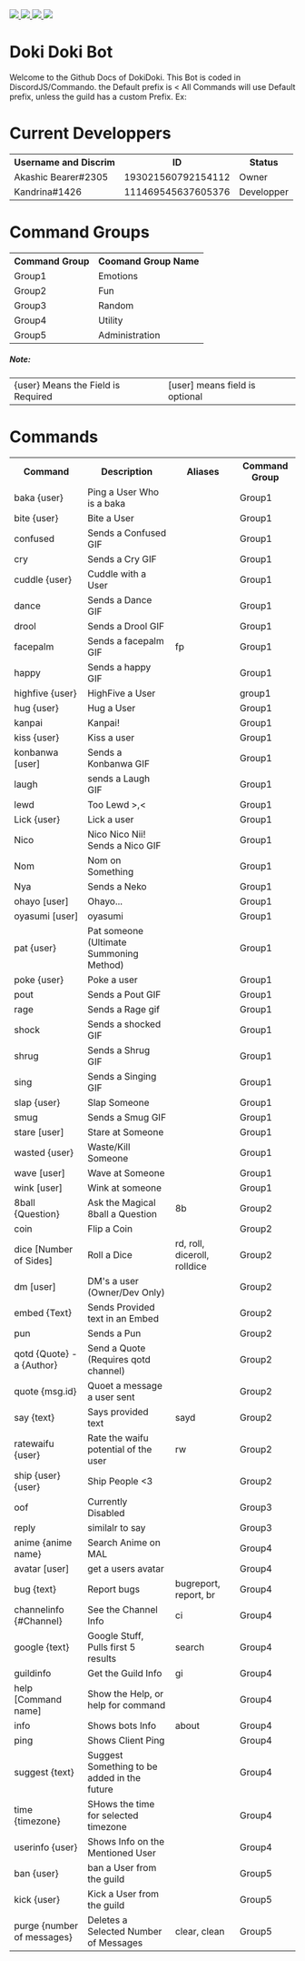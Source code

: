 <!--Bot's Stats-->
<a href="https://discordbots.org/bot/385115460397694977" >
  <img src="https://discordbots.org/api/widget/status/385115460397694977.svg"/>
  <img src="https://discordbots.org/api/widget/upvotes/385115460397694977.svg?noavatar=true"/>
  <img src="https://discordbots.org/api/widget/lib/385115460397694977.svg?noavatar=true"/>
  <img src="https://discordbots.org/api/widget/owner/385115460397694977.svg?noavatar=true"/>
</a>
<!-- Needs more Info.... -->
<h1> Doki Doki Bot </h1>
<p>Welcome to the Github Docs of DokiDoki. This Bot is coded in DiscordJS/Commando. the Default prefix is < All Commands will use Default prefix, unless the guild has a custom Prefix. Ex: <pat @user or if Custom prefix: !pat @user</p> 


<h1> Current Developpers </h1>

<table style="width:100%">
  <tr>
    <th>Username and Discrim</th>
    <th>ID</th> 
    <th>Status</th>
  </tr>
  <tr>
    <td>Akashic Bearer#2305</td>
    <td>193021560792154112</td> 
    <td>Owner</td>
  </tr>
  <tr>
    <td>Kandrina#1426</td>
    <td>111469545637605376</td> 
    <td>Developper</td>
  </tr>
</table>
<!-- Command Groups -->
<h1> Command Groups </h1>
<table style="width:100%">
  <tr>
    <th>Command Group</th>
    <th>Coomand Group Name</th>
  </tr>
  <tr>
    <td>Group1</td>
    <td>Emotions</td>
  </tr>
  <tr>
    <td>Group2</td>
    <td>Fun</td>
  </tr>
  <tr>
    <td>Group3</td>
    <td>Random</td>
  </tr>
  <tr>
    <td>Group4</td>
    <td>Utility</td>
  </tr>
  <tr>
    <td>Group5</td>
    <td>Administration</td>
  </tr>
</table>
<!-- Note -->
<h5> Note: </h5>
<table style="width:100%">
  <tr>
    <td> {user} Means the Field is Required </td>
    <td> [user] means field is optional 
  </tr>
  </table>
<!-- Commands -->
 <h1> Commands </h1>
<table style="width:100%">
  <tr>
    <th>Command</th>
    <th>Description</th> 
    <th>Aliases</th>
    <th>Command Group</th>
  </tr>
<!-- Baka -->
  <tr>
    <td>baka {user}</td>
    <td>Ping a User Who is a baka</td> 
    <td></td>
    <td>Group1</td>
  </tr>
  <!-- Bite-->
  <tr>
    <td>bite {user}</td>
    <td>Bite a User</td> 
    <td></td>
    <td>Group1</td>
  </tr>
  <!-- confused -->
  <tr>
    <td>confused</td>
    <td>Sends a Confused GIF</td> 
    <td></td>
    <td>Group1</td>
  </tr>
  <!--cry -->
  <tr>
    <td>cry</td>
    <td>Sends a Cry GIF</td> 
    <td></td>
    <td>Group1</td>
  </tr>
  <!-- Cuddle -->
  <tr>
    <td>cuddle {user}</td>
    <td>Cuddle with a User</td> 
    <td></td>
    <td>Group1</td>
  </tr>
  <!-- Dance -->
  <tr>
    <td>dance</td>
    <td>Sends a Dance GIF</td> 
    <td></td>
    <td>Group1</td>
  </tr>
  <!-- Droll -->
  <tr>
    <td>drool</td>
    <td>Sends a Drool GIF</td> 
    <td></td>
    <td>Group1</td>
  </tr>
  <!-- Facepalm -->
  <tr>
    <td>facepalm</td>
    <td>Sends a facepalm GIF</td> 
    <td>fp</td>
    <td>Group1</td>
  </tr>
  <!-- happy -->
  <tr>
    <td>happy</td>
    <td>Sends a happy GIF</td> 
    <td></td>
    <td>Group1</td>
  <!-- Highfive -->
  <tr>
    <td>highfive {user}</td>
    <td>HighFive a User</td> 
    <td></td>
    <td>group1</td>
  </tr>
    <!-- Hug -->
  <tr>
    <td>hug {user}</td>
    <td>Hug a User</td> 
    <td></td>
    <td>Group1</td>
  </tr>
    <!-- Kanpai -->
  <tr>
    <td>kanpai</td>
    <td>Kanpai!</td> 
    <td></td>
    <td>Group1</td>
  </tr>
    <!-- Kiss -->
  <tr>
    <td>kiss {user}</td>
    <td>Kiss a user</td> 
    <td></td>
    <td>Group1</td>
  </tr>
    <!-- Konbanwa -->
  <tr>
    <td>konbanwa [user]</td>
    <td>Sends a Konbanwa GIF</td> 
    <td></td>
    <td>Group1</td>
  </tr>
    <!-- Laugh -->
  <tr>
    <td>laugh</td>
    <td>sends a Laugh GIF</td> 
    <td></td>
    <td>Group1</td>
  </tr>
    <!-- Lewd -->
  <tr>
    <td>lewd</td>
    <td>Too Lewd >,<</td> 
    <td></td>
    <td>Group1</td>
  </tr>
    <!-- Lick -->
  <tr>
    <td>Lick {user}</td>
    <td>Lick a user</td> 
    <td></td>
    <td>Group1</td>
  </tr>
    <!-- Nico -->
  <tr>
    <td>Nico</td>
    <td>Nico Nico Nii! Sends a Nico GIF</td> 
    <td></td>
    <td>Group1</td>
  </tr>
    <!-- Nom -->
  <tr>
    <td>Nom</td>
    <td>Nom on Something</td> 
    <td></td>
    <td>Group1</td>
  </tr>
    <!-- Nya -->
  <tr>
    <td>Nya</td>
    <td>Sends a Neko</td> 
    <td></td>
    <td>Group1</td>
  </tr>
    <!-- Ohayo -->
  <tr>
    <td>ohayo [user]</td>
    <td>Ohayo...</td> 
    <td></td>
    <td>Group1</td>
  </tr>
    <!-- Oyasumi -->
  <tr>
    <td>oyasumi [user]</td>
    <td>oyasumi</td> 
    <td></td>
    <td>Group1</td>
  </tr>
    <!-- Pat -->
  <tr>
    <td>pat {user}</td>
    <td>Pat someone (Ultimate Summoning Method)</td> 
    <td></td>
    <td>Group1</td>
  </tr>
    <!-- Poke -->
  <tr>
    <td>poke {user}</td>
    <td>Poke a user</td> 
    <td></td>
    <td>Group1</td>
  </tr>
    <!-- Pout -->
  <tr>
    <td>pout</td>
    <td>Sends a Pout GIF</td> 
    <td></td>
    <td>Group1</td>
  </tr>
    <!-- Rage -->
  <tr>
    <td>rage</td>
    <td>Sends a Rage gif</td> 
    <td></td>
    <td>Group1</td>
  </tr>
    <!-- Shock -->
  <tr>
    <td>shock</td>
    <td>Sends a shocked GIF</td> 
    <td></td>
    <td>Group1</td>
  </tr>
    <!-- Shrug -->
  <tr>
    <td>shrug</td>
    <td>Sends a Shrug GIF</td> 
    <td></td>
    <td>Group1</td>
  </tr>
    <!-- Sing -->
  <tr>
    <td>sing</td>
    <td>Sends a Singing GIF</td> 
    <td></td>
    <td>Group1</td>
  </tr>
    <!-- Slap -->
  <tr>
    <td>slap {user}</td>
    <td>Slap Someone</td> 
    <td></td>
    <td>Group1</td>
  </tr>
    <!-- Smug -->
  <tr>
    <td>smug</td>
    <td>Sends a Smug GIF</td> 
    <td></td>
    <td>Group1</td>
  </tr>
    <!-- Stare -->
  <tr>
    <td>stare [user]</td>
    <td>Stare at Someone</td> 
    <td></td>
    <td>Group1</td>
  </tr>
    <!-- wasted -->
  <tr>
    <td>wasted {user}</td>
    <td>Waste/Kill Someone</td> 
    <td></td>
    <td>Group1</td>
  </tr>
    <!-- wave -->
  <tr>
    <td>wave [user]</td>
    <td>Wave at Someone</td> 
    <td></td>
    <td>Group1</td>
  </tr>
    <!-- wink -->
  <tr>
    <td>wink [user]</td>
    <td>Wink at someone</td> 
    <td></td>
    <td>Group1</td>
  </tr>
    <!-- EightBall -->
  <tr>
    <td>8ball {Question}</td>
    <td>Ask the Magical 8ball a Question</td> 
    <td>8b</td>
    <td>Group2</td>
  </tr>
    <!-- Coin -->
  <tr>
    <td>coin</td>
    <td>Flip a Coin</td> 
    <td></td>
    <td>Group2</td>
  </tr>
    <!-- Dice -->
  <tr>
    <td>dice [Number of Sides]</td>
    <td>Roll a Dice</td> 
    <td>rd, roll, diceroll, rolldice</td>
    <td>Group2</td>
  </tr>
    <!-- DM -->
  <tr>
    <td>dm [user]</td>
    <td>DM's a user (Owner/Dev Only)</td> 
    <td></td>
    <td>Group2</td>
  </tr>
    <!-- Embed -->
  <tr>
    <td>embed {Text}</td>
    <td>Sends Provided text in an Embed</td> 
    <td></td>
    <td>Group2</td>
  </tr>
    <!-- Pun -->
  <tr>
    <td>pun</td>
    <td>Sends a Pun</td> 
    <td></td>
    <td>Group2</td>
  </tr>
    <!-- QOTD -->
  <tr>
    <td>qotd {Quote} -a {Author}</td>
    <td>Send a Quote (Requires qotd channel)</td> 
    <td></td>
    <td>Group2</td>
  </tr>
    <!-- Quote -->
  <tr>
    <td>quote {msg.id}</td>
    <td>Quoet a message a user sent</td> 
    <td></td>
    <td>Group2</td>
  </tr>
    <!-- Say -->
  <tr>
    <td>say {text}</td>
    <td>Says provided text</td> 
    <td>sayd</td>
    <td>Group2</td>
  </tr>
    <!-- ratewaifu -->
  <tr>
    <td>ratewaifu {user}</td>
    <td>Rate the waifu potential of the user</td> 
    <td>rw</td>
    <td>Group2</td>
  </tr>
    <!-- Ship -->
  <tr>
    <td>ship {user} {user}</td>
    <td>Ship People <3</td> 
    <td></td>
    <td>Group2</td>
  </tr>
    <!-- Oof -->
  <tr>
    <td>oof</td>
    <td>Currently Disabled</td> 
    <td></td>
    <td>Group3</td>
  </tr>
    <!-- Reply -->
  <tr>
    <td>reply</td>
    <td>similalr to say</td> 
    <td></td>
    <td>Group3</td>
  </tr>
  <!--- Anime -->
  <tr>
    <td>anime {anime name}</td>
    <td>Search Anime on MAL</td>
    <td></td>
    <td>Group4</td>
  </tr> 
  <!--- avatar -->
  <tr>
    <td>avatar [user]</td>
    <td>get a users avatar</td>
    <td></td>
    <td>Group4</td>
  </tr>
  <!--- bug -->
  <tr>
    <td>bug {text}</td>
    <td>Report bugs</td>
    <td>bugreport, report, br</td>
    <td>Group4</td>
  </tr>
    <!--- channel -->
  <tr>
    <td>channelinfo {#Channel}</td>
    <td>See the Channel Info</td>
    <td>ci</td>
    <td>Group4</td>
  </tr>
      <!--- google -->
  <tr>
    <td>google {text}</td>
    <td>Google Stuff, Pulls first 5 results</td>
    <td>search</td>
    <td>Group4</td>
  </tr>
      <!--- guild -->
  <tr>
    <td>guildinfo</td>
    <td>Get the Guild Info</td>
    <td>gi</td>
    <td>Group4</td>
  </tr>
      <!--- help -->
  <tr>
    <td>help [Command name]</td>
    <td>Show the Help, or help for command</td>
    <td></td>
    <td>Group4</td>
  </tr>
      <!--- info -->
  <tr>
    <td>info</td>
    <td>Shows bots Info</td>
    <td>about</td>
    <td>Group4</td>
  </tr>
      <!--- ping -->
  <tr>
    <td>ping</td>
    <td>Shows Client Ping</td>
    <td></td>
    <td>Group4</td>
  </tr>
      <!--- suggest -->
  <tr>
    <td>suggest {text}</td>
    <td>Suggest Something to be added in the future</td>
    <td></td>
    <td>Group4</td>
  </tr>
      <!--- time -->
  <tr>
    <td>time {timezone}</td>
    <td>SHows the time for selected timezone</td>
    <td></td>
    <td>Group4</td>
  </tr>
      <!--- userinfo -->
  <tr>
    <td>userinfo {user}</td>
    <td>Shows Info on the Mentioned User</td>
    <td></td>
    <td>Group4</td>
  </tr>
      <!--- ban -->
  <tr>
    <td>ban {user}</td>
    <td>ban a User from the guild</td>
    <td></td>
    <td>Group5</td>
  </tr>
      <!--- kick -->
  <tr>
    <td>kick {user}</td>
    <td>Kick a User from the guild</td>
    <td></td>
    <td>Group5</td>
  </tr>
      <!--- purge -->
  <tr>
    <td>purge {number of messages}</td>
    <td>Deletes a Selected Number of Messages</td>
    <td>clear, clean</td>
    <td>Group5</td>
  </tr>
</table>
